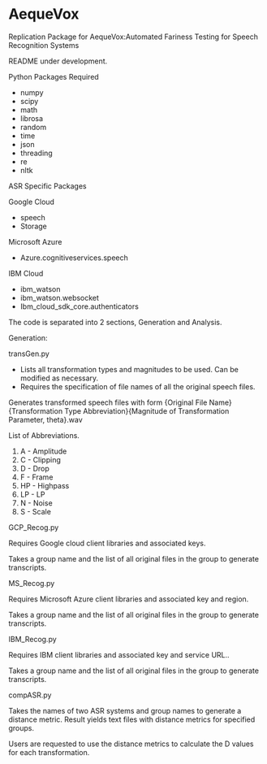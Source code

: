 # AequeVox

Replication Package for AequeVox:Automated Fariness Testing for Speech Recognition Systems

README under development.

Python Packages Required

* numpy
* scipy
* math
* librosa
* random
* time
* json
* threading
* re
* nltk

ASR Specific Packages

Google Cloud

* speech
* Storage

Microsoft Azure

* Azure.cognitiveservices.speech

IBM Cloud

* ibm_watson
* ibm_watson.websocket
* Ibm_cloud_sdk_core.authenticators

The code is separated into 2 sections, Generation and Analysis.

Generation:

transGen.py

* Lists all transformation types and magnitudes to be used. Can be modified as necessary.
* Requires the specification of file names of all the original speech files.

Generates transformed speech files with form {Original File Name}{Transformation Type Abbreviation}{Magnitude of Transformation Parameter, theta}.wav

List of Abbreviations.

1. A - Amplitude
2. C - Clipping
3. D - Drop
4. F - Frame
5. HP - Highpass
6. LP - LP
7. N - Noise
8. S - Scale

GCP_Recog.py

Requires Google cloud client libraries and associated keys.

Takes a group name and the list of all original files in the group to generate transcripts.

MS_Recog.py

Requires Microsoft Azure client libraries and associated key and region.

Takes a group name and the list of all original files in the group to generate transcripts.

IBM_Recog.py

Requires IBM client libraries and associated key and service URL..

Takes a group name and the list of all original files in the group to generate transcripts.

compASR.py

Takes the names of two ASR systems and group names to generate a distance metric. Result yields text files with distance metrics for specified groups.

Users are requested to use the distance metrics to calculate the D values for each transformation.
